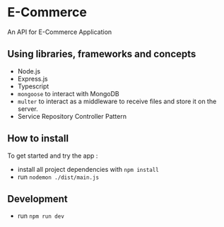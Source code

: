 # E-Commerce
An API for E-Commerce Application


## Using libraries, frameworks and concepts
- Node.js
- Express.js
- Typescript
- `mongoose` to interact with MongoDB
- `multer` to interact as a middleware to receive files and store it on the server.
- Service Repository Controller Pattern


## How to install
To get started and try the app :
- install all project dependencies with `npm install`
- run `nodemon ./dist/main.js`

## Development
- run `npm run dev`
